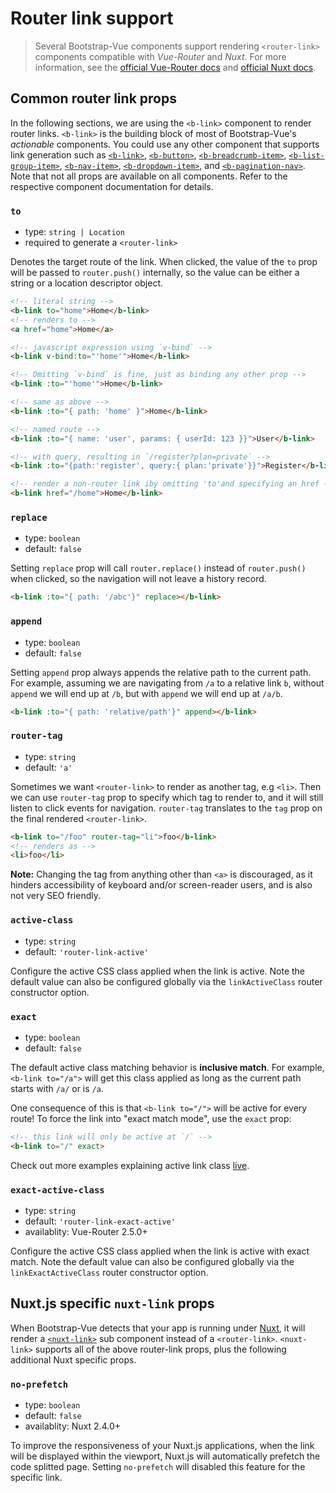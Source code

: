 # Router link support

> Several Bootstrap-Vue components support rendering `<router-link>` components compatible with
_Vue-Router_ and _Nuxt_. For more information, see the [official Vue-Router docs](https://router.vuejs.org/)
and [official Nuxt docs](https://nuxtjs.org/).


## Common router link props

In the following sections, we are using the `<b-link>` component to render router links.
`<b-link>` is the building block of most of Bootstrap-Vue's  _actionable_ components.
You could use any other component that supports link generation such as [`<b-link>`](/docs/components/link),
[`<b-button>`](/docs/components/button), [`<b-breadcrumb-item>`](/docs/components/breadcrumb),
[`<b-list-group-item>`](/docs/components/list-group), [`<b-nav-item>`](/docs/components/nav),
[`<b-dropdown-item>`](/docs/components/dropdown), and [`<b-pagination-nav>`](/docs/components/pagination-nav).
Note that not all props are available on all components. Refer to the respective component
documentation for details.


### `to`

- type: `string | Location`
- required to generate a `<router-link>`

Denotes the target route of the link. When clicked, the value of the `to` prop will be passed to
`router.push()` internally, so the value can be either a string or a location descriptor object.

``` html
<!-- literal string -->
<b-link to="home">Home</b-link>
<!-- renders to -->
<a href="home">Home</a>

<!-- javascript expression using `v-bind` -->
<b-link v-bind:to="'home'">Home</b-link>

<!-- Omitting `v-bind` is fine, just as binding any other prop -->
<b-link :to="'home'">Home</b-link>

<!-- same as above -->
<b-link :to="{ path: 'home' }">Home</b-link>

<!-- named route -->
<b-link :to="{ name: 'user', params: { userId: 123 }}">User</b-link>

<!-- with query, resulting in `/register?plan=private` -->
<b-link :to="{path:'register', query:{ plan:'private'}}">Register</b-link>

<!-- render a non-router link iby omitting 'to'and specifying an href -->
<b-link href="/home">Home</b-link>
```


### `replace`

- type: `boolean`
- default: `false`

Setting `replace` prop will call `router.replace()` instead of `router.push()` when clicked,
so the navigation will not leave a history record.

``` html
<b-link :to="{ path: '/abc'}" replace></b-link>
```


### `append`

- type: `boolean`
- default: `false`

Setting `append` prop always appends the relative path to the current path. For example,
assuming we are navigating from `/a` to a relative link `b`, without `append` we will end 
up at `/b`, but with `append` we will end up at `/a/b`.

``` html
<b-link :to="{ path: 'relative/path'}" append></b-link>
```


### `router-tag`

- type: `string`
- default: `'a'`

Sometimes we want `<router-link>` to render as another tag, e.g `<li>`. Then we can use `router-tag`
prop to specify which tag to render to, and it will still listen to click events for navigation.
`router-tag` translates to the `tag` prop on the final rendered `<router-link>`.

``` html
<b-link to="/foo" router-tag="li">foo</b-link>
<!-- renders as -->
<li>foo</li>
```

**Note:** Changing the tag from anything other than `<a>` is discouraged, as it hinders accessibility
of keyboard and/or screen-reader users, and is also not very SEO friendly.


### `active-class`

- type: `string`
- default: `'router-link-active'`

Configure the active CSS class applied when the link is active. Note the default value can also
be configured globally via the `linkActiveClass` router constructor option.

### `exact`

- type: `boolean`
- default: `false`

The default active class matching behavior is **inclusive match**. For example, `<b-link to="/a">`
will get this class applied as long as the current path starts with `/a/` or is `/a`.

One consequence of this is that `<b-link to="/">` will be active for every route! To force the
link into "exact match mode", use the `exact` prop:

``` html
<!-- this link will only be active at `/` -->
<b-link to="/" exact>
```

Check out more examples explaining active link class [live](https://jsfiddle.net/8xrk1n9f/).


### `exact-active-class`

- type: `string`
- default: `'router-link-exact-active'`
- availablity: Vue-Router 2.5.0+

Configure the active CSS class applied when the link is active with exact match. Note the
default value can also be configured globally via the `linkExactActiveClass` router constructor option.


## Nuxt.js specific `nuxt-link` props
When Bootstrap-Vue detects that your app is running under [Nuxt](https://nuxtjs.org), it will render
a [`<nuxt-link>`](https://nuxtjs.org/api/components-nuxt-link) sub component instead of a `<router-link>`.
`<nuxt-link>` supports all of the above router-link props, plus the following additional Nuxt specific props.

### `no-prefetch`

- type: `boolean`
- default: `false`
- availablity: Nuxt 2.4.0+

To improve the responsiveness of your Nuxt.js applications, when the link will be displayed within the
viewport, Nuxt.js will automatically prefetch the code splitted page. Setting `no-prefetch` will disabled
this feature for the specific link.
